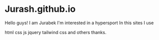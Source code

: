 # Jurash.github.io

Hello guys!
I am Jurabek
I'm interested in a hypersport
In this sites I use 

html
css
js
jquery
tailwind css
and others
thanks.

